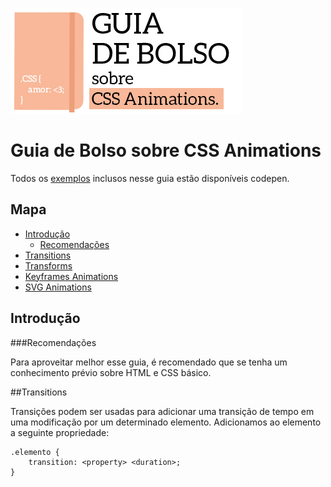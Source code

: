 ![cover](imgs/cover01.png)
# Guia de Bolso sobre CSS Animations
Todos os [exemplos](http://codepen.io/collection/XmZvqo/) inclusos nesse guia estão disponíveis codepen.
## Mapa

* [Introdução](#introdução)
	* [Recomendações](#recomendações)
* [Transitions](#transitions)
* [Transforms](#transforms)
* [Keyframes Animations](#keyframes-animations)
* [SVG Animations](#svg-animations)

## Introdução

###Recomendações

Para aproveitar melhor esse guia, é recomendado que se tenha um conhecimento prévio sobre HTML e CSS básico.

##Transitions

Transições podem ser usadas para adicionar uma transição de tempo em uma modificação por um determinado elemento. Adicionamos ao elemento a seguinte propriedade:

	.elemento {
		transition: <property> <duration>;
	}


